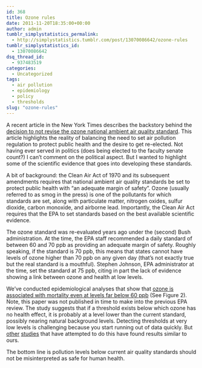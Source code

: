 ```yaml
---
id: 368
title: Ozone rules
date: 2011-11-20T18:35:00+00:00
author: admin
tumblr_simplystatistics_permalink:
  - http://simplystatistics.tumblr.com/post/13070086642/ozone-rules
tumblr_simplystatistics_id:
  - 13070086642
dsq_thread_id:
  - 937483519
categories:
  - Uncategorized
tags:
  - air pollution
  - epidemiology
  - policy
  - thresholds
slug: "ozone-rules"
---
```

A recent article in the New York Times describes the backstory behind the <a href="http://www.nytimes.com/2011/11/17/science/earth/policy-and-politics-collide-as-obama-enters-campaign-mode.html" target="_blank">decision to not revise the ozone national ambient air quality standard</a>. This article highlights the reality of balancing the need to set air pollution regulation to protect public health and the desire to get re-elected. Not having ever served in politics (does being elected to the faculty senate count?) I can&#8217;t comment on the political aspect. But I wanted to highlight some of the scientific evidence that goes into developing these standards. 

<!-- more -->A bit of background: the Clean Air Act of 1970 and its subsequent amendments requires that national ambient air quality standards be set to protect public health with &#8220;an adequate margin of safety&#8221;. Ozone (usually referred to as smog in the press) is one of the pollutants for which standards are set, along with particulate matter, nitrogen oxides, sulfur dioxide, carbon monoxide, and airborne lead. Importantly, the Clean Air Act requires that the EPA to set standards based on the best available scientific evidence.

The ozone standard was re-evaluated years ago under the (second) Bush administration. At the time, the EPA staff recommended a daily standard of between 60 and 70 ppb as providing an adequate margin of safety. Roughly speaking, if the standard is 70 ppb, this means that states cannot have levels of ozone higher than 70 ppb on any given day (that&#8217;s not exactly true but the real standard is a mouthful). Stephen Johnson, EPA administrator at the time, set the standard at 75 ppb, citing in part the lack of evidence showing a link between ozone and health at low levels.

We&#8217;ve conducted epidemiological analyses that show that <a href="http://www.ncbi.nlm.nih.gov/pubmed/16581541" target="_blank">ozone is associated with mortality even at levels far below 60 ppb</a> (See Figure 2). Note, this paper was not published in time to make into the previous EPA review. The study suggests that if a threshold exists below which ozone has no health effect, it is probably at a level lower than the current standard, possibly nearing natural background levels. Detecting thresholds at very low levels is challenging because you start running out of data quickly. But <a href="http://www.ncbi.nlm.nih.gov/pubmed/14757374" target="_blank">other</a> <a href="http://www.ncbi.nlm.nih.gov/pubmed/9541366" target="_blank">studies</a> that have attempted to do this have found results similar to ours.

The bottom line is pollution levels below current air quality standards should not be misinterpreted as safe for human health.
